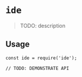 # `ide`

> TODO: description

## Usage

```
const ide = require('ide');

// TODO: DEMONSTRATE API
```
